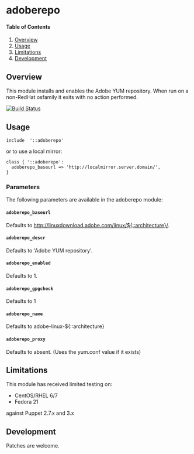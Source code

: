 # adoberepo

#### Table of Contents

1. [Overview](#overview)
1. [Usage](#usage)
1. [Limitations](#limitations)
1. [Development](#development)

## Overview

This module installs and enables the Adobe YUM repository.
When run on a non-RedHat osfamily it exits with no action performed.

[![Build
Status](https://secure.travis-ci.org/juniorsysadmin/puppet-adoberepo.png)](http://travis-ci.org/juniorsysadmin/puppet-adoberepo)

## Usage

```puppet
include  '::adoberepo'
```

or to use a local mirror:

```puppet
class { '::adoberepo':
  adoberepo_baseurl => 'http://localmirror.server.domain/',
}
```

### Parameters

The following parameters are available in the adoberepo module:

#### `adoberepo_baseurl`

Defaults to http://linuxdownload.adobe.com/linux/${::architecture}/.

#### `adoberepo_descr`

Defaults to 'Adobe YUM repository'.

#### `adoberepo_enabled`

Defaults to 1.

#### `adoberepo_gpgcheck`

Defaults to 1

#### `adoberepo_name`

Defaults to adobe-linux-${::architecture}

#### `adoberepo_proxy`

Defaults to absent.  (Uses the yum.conf value if it exists)

## Limitations

This module has received limited testing on:

* CentOS/RHEL 6/7
* Fedora 21

against Puppet 2.7.x and 3.x

## Development

Patches are welcome.
